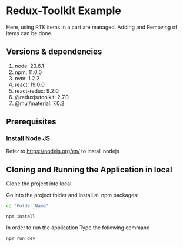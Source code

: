 # Redux-Toolkit Example

Here, using RTK items in a cart are managed. Adding and Removing of items can be done.

## Versions & dependencies

1. node: 23.6.1
2. npm: 11.0.0
3. nvm: 1.2.2
4. react: 19.0.0
5. react-redux: 9.2.0
6. @reduxjs/toolkit: 2.7.0
7. @mui/material: 7.0.2

## Prerequisites

### Install Node JS

Refer to https://nodejs.org/en/ to install nodejs

## Cloning and Running the Application in local

Clone the project into local

Go into the project folder and install all npm packages:

```bash
cd "Folder_Name"
```

```bash
npm install
```

In order to run the application Type the following command

```bash
npm run dev
```
 
